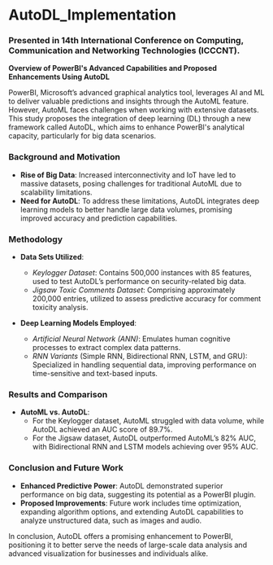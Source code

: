 # AutoDL_Implementation
### Presented in 14th International Conference on Computing, Communication and Networking Technologies (ICCCNT).

**Overview of PowerBI's Advanced Capabilities and Proposed Enhancements Using AutoDL**

PowerBI, Microsoft’s advanced graphical analytics tool, leverages AI and ML to deliver valuable predictions and insights through the AutoML feature. However, AutoML faces challenges when working with extensive datasets. This study proposes the integration of deep learning (DL) through a new framework called AutoDL, which aims to enhance PowerBI's analytical capacity, particularly for big data scenarios.

### Background and Motivation

- **Rise of Big Data**: Increased interconnectivity and IoT have led to massive datasets, posing challenges for traditional AutoML due to scalability limitations.
- **Need for AutoDL**: To address these limitations, AutoDL integrates deep learning models to better handle large data volumes, promising improved accuracy and prediction capabilities.

### Methodology

- **Data Sets Utilized**:
  - *Keylogger Dataset*: Contains 500,000 instances with 85 features, used to test AutoDL’s performance on security-related big data.
  - *Jigsaw Toxic Comments Dataset*: Comprising approximately 200,000 entries, utilized to assess predictive accuracy for comment toxicity analysis.

- **Deep Learning Models Employed**:
  - *Artificial Neural Network (ANN)*: Emulates human cognitive processes to extract complex data patterns.
  - *RNN Variants* (Simple RNN, Bidirectional RNN, LSTM, and GRU): Specialized in handling sequential data, improving performance on time-sensitive and text-based inputs.

### Results and Comparison

- **AutoML vs. AutoDL**:
  - For the Keylogger dataset, AutoML struggled with data volume, while AutoDL achieved an AUC score of 89.7%.
  - For the Jigsaw dataset, AutoDL outperformed AutoML’s 82% AUC, with Bidirectional RNN and LSTM models achieving over 95% AUC.

### Conclusion and Future Work

- **Enhanced Predictive Power**: AutoDL demonstrated superior performance on big data, suggesting its potential as a PowerBI plugin.
- **Proposed Improvements**: Future work includes time optimization, expanding algorithm options, and extending AutoDL capabilities to analyze unstructured data, such as images and audio.

In conclusion, AutoDL offers a promising enhancement to PowerBI, positioning it to better serve the needs of large-scale data analysis and advanced visualization for businesses and individuals alike.
